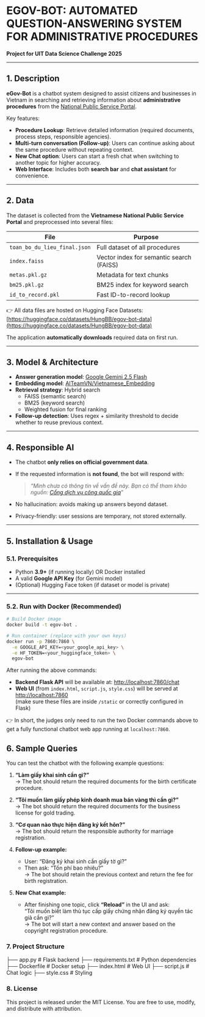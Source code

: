 # EGOV-BOT: AUTOMATED QUESTION-ANSWERING SYSTEM FOR ADMINISTRATIVE PROCEDURES

**Project for UIT Data Science Challenge 2025**

---

## 1. Description

**eGov-Bot** is a chatbot system designed to assist citizens and businesses in Vietnam in searching and retrieving information about **administrative procedures** from the [National Public Service Portal](https://dichvucong.gov.vn).

Key features:

- **Procedure Lookup**: Retrieve detailed information (required documents, process steps, responsible agencies).
- **Multi-turn conversation (Follow-up)**: Users can continue asking about the same procedure without repeating context.
- **New Chat option**: Users can start a fresh chat when switching to another topic for higher accuracy.
- **Web Interface**: Includes both **search bar** and **chat assistant** for convenience.

---

## 2. Data

The dataset is collected from the **Vietnamese National Public Service Portal** and preprocessed into several files:

| File                         | Purpose                                  |
| ---------------------------- | ---------------------------------------- |
| `toan_bo_du_lieu_final.json` | Full dataset of all procedures           |
| `index.faiss`                | Vector index for semantic search (FAISS) |
| `metas.pkl.gz`               | Metadata for text chunks                 |
| `bm25.pkl.gz`                | BM25 index for keyword search            |
| `id_to_record.pkl`           | Fast ID-to-record lookup                 |

👉 All data files are hosted on Hugging Face Datasets:  
[https://huggingface.co/datasets/HungBB/egov-bot-data](https://huggingface.co/datasets/HungBB/egov-bot-data)

The application **automatically downloads** required data on first run.

---

## 3. Model & Architecture

- **Answer generation model**: [Google Gemini 2.5 Flash](https://ai.google/)
- **Embedding model**: [AITeamVN/Vietnamese_Embedding](https://huggingface.co/AITeamVN/Vietnamese_Embedding)
- **Retrieval strategy**: Hybrid search
  - FAISS (semantic search)
  - BM25 (keyword search)
  - Weighted fusion for final ranking
- **Follow-up detection**: Uses regex + similarity threshold to decide whether to reuse previous context.

---

## 4. Responsible AI

- The chatbot **only relies on official government data**.
- If the requested information is **not found**, the bot will respond with:

  > _“Mình chưa có thông tin về vấn đề này. Bạn có thể tham khảo nguồn: [Cổng dịch vụ công quốc gia](https://dichvucong.gov.vn)”_

- No hallucination: avoids making up answers beyond dataset.
- Privacy-friendly: user sessions are temporary, not stored externally.

---

## 5. Installation & Usage

### 5.1. Prerequisites

- Python **3.9+** (if running locally) OR Docker installed
- A valid **Google API Key** (for Gemini model)
- (Optional) Hugging Face token (if dataset or model is private)

---

### 5.2. Run with Docker (Recommended)

```bash
# Build Docker image
docker build -t egov-bot .

# Run container (replace with your own keys)
docker run -p 7860:7860 \
  -e GOOGLE_API_KEY=<your_google_api_key> \
  -e HF_TOKEN=<your_huggingface_token> \
  egov-bot
```

After running the above commands:

- **Backend Flask API** will be available at: [http://localhost:7860/chat](http://localhost:7860/chat)
- **Web UI** (from `index.html`, `script.js`, `style.css`) will be served at [http://localhost:7860](http://localhost:7860)  
  (make sure these files are inside `/static` or correctly configured in Flask)

👉 In short, the judges only need to run the two Docker commands above to get a fully functional chatbot web app running at `localhost:7860`.

## 6. Sample Queries

You can test the chatbot with the following example questions:

1. **“Làm giấy khai sinh cần gì?”**  
   → The bot should return the required documents for the birth certificate procedure.

2. **“Tôi muốn làm giấy phép kinh doanh mua bán vàng thì cần gì?”**  
   → The bot should return the required documents for the business license for gold trading.

3. **“Cơ quan nào thực hiện đăng ký kết hôn?”**  
   → The bot should return the responsible authority for marriage registration.

4. **Follow-up example:**

   - User: “Đăng ký khai sinh cần giấy tờ gì?”
   - Then ask: “Tốn phí bao nhiêu?”  
     → The bot should retain the previous context and return the fee for birth registration.

5. **New Chat example:**
   - After finishing one topic, click **“Reload”** in the UI and ask:  
      “Tôi muốn biết làm thủ tục cấp giấy chứng nhận đăng ký quyền tác giả cần gì?”  
     → The bot will start a new context and answer based on the copyright registration procedure.
     

### 7. Project Structure

├── app.py # Flask backend
├── requirements.txt # Python dependencies
├── Dockerfile # Docker setup
├── index.html # Web UI
├── script.js # Chat logic
├── style.css # Styling


### 8. License

This project is released under the MIT License.
You are free to use, modify, and distribute with attribution.
